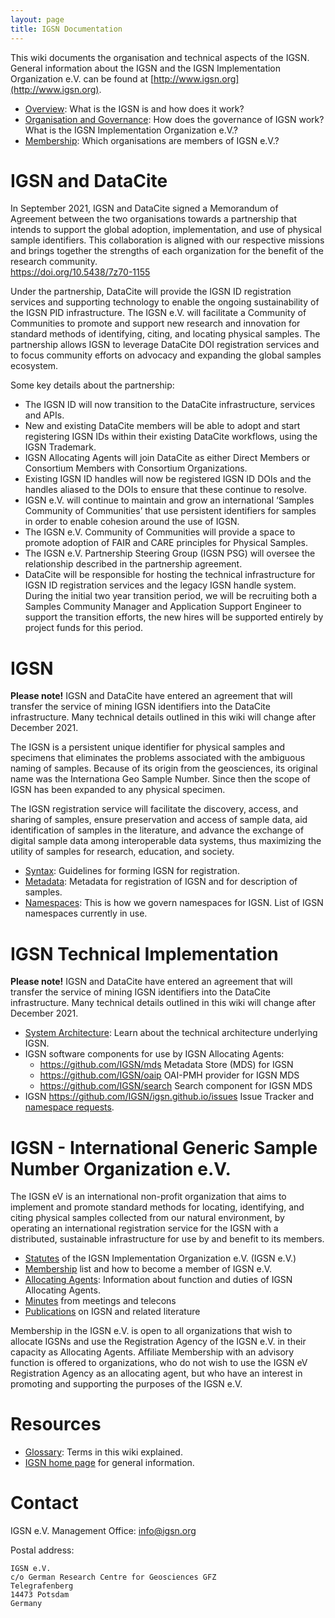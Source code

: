 ```yaml
---
layout: page
title: IGSN Documentation
---
```



This wiki documents the organisation and technical aspects of the IGSN. General information about the IGSN and the IGSN Implementation Organization e.V. can be found at [http://www.igsn.org](http://www.igsn.org).

  * [Overview](../overview): What is the IGSN is and how does it work?
  * [Organisation and Governance](../organisation): How does the governance of IGSN work? What is the IGSN Implementation Organization e.V.?
  * [Membership](../membership): Which organisations are members of IGSN e.V.?

# IGSN and DataCite #

In September 2021, IGSN and DataCite signed a Memorandum of Agreement between the two organisations towards a partnership that intends to support the global adoption, implementation, and use of physical sample identifiers. This collaboration is aligned with our respective missions and brings together the strengths of each organization for the benefit of the research community.   
<https://doi.org/10.5438/7z70-1155>  

Under the partnership, DataCite will provide the IGSN ID registration services and supporting technology to enable the ongoing sustainability of the IGSN PID infrastructure. The IGSN e.V. will facilitate a Community of Communities to promote and support new research and innovation for standard methods of identifying, citing, and locating physical samples. The partnership allows IGSN to leverage DataCite DOI registration services and to focus community efforts on advocacy and expanding the global samples ecosystem.

Some key details about the partnership:

  * The IGSN ID will now transition to the DataCite infrastructure, services and APIs.
  * New and existing DataCite members will be able to adopt and start registering IGSN IDs within their existing DataCite workflows, using the IGSN Trademark.
  * IGSN Allocating Agents will join DataCite as either Direct Members or Consortium Members with Consortium Organizations.
  * Existing IGSN ID handles will now be registered IGSN ID DOIs and the handles aliased to the DOIs to ensure that these continue to resolve.
  * IGSN e.V. will continue to maintain and grow an international ‘Samples Community of Communities’ that use persistent identifiers for samples in order to enable cohesion around the use of IGSN.
  * The IGSN e.V. Community of Communities will provide a space to promote adoption of FAIR and CARE principles for Physical Samples.
  * The IGSN e.V. Partnership Steering Group (IGSN PSG) will oversee the relationship described in the partnership agreement.
  * DataCite will be responsible for hosting the technical infrastructure for IGSN ID registration services and the legacy IGSN handle system. During the initial two year transition period, we will be recruiting both a Samples Community Manager and Application Support Engineer to support the transition efforts, the new hires will be supported entirely by project funds for this period.



# IGSN #

**Please note!** IGSN and DataCite have entered an agreement that will transfer the service of mining IGSN identifiers into the DataCite infrastructure. Many technical details outlined in this wiki will change after December 2021.

The IGSN is a persistent unique identifier for physical samples and specimens that eliminates the problems associated with the ambiguous naming of samples. Because of its origin from the geosciences, its original name was the Internationa Geo Sample Number. Since then the scope of IGSN has been expanded to any physical specimen. 

The IGSN registration service will facilitate the discovery, access, and sharing of samples, ensure preservation and access of sample data, aid identification of samples in the literature, and advance the exchange of digital sample data among interoperable data systems, thus maximizing the utility of samples for research, education, and society.

  * [Syntax](../syntax): Guidelines for forming IGSN for registration.
  * [Metadata](../metadata): Metadata for registration of IGSN and for description of samples.
  * [Namespaces](../namespaces): This is how we govern namespaces for IGSN. List of IGSN namespaces currently in use.

# IGSN Technical Implementation #

**Please note!** IGSN and DataCite have entered an agreement that will transfer the service of mining IGSN identifiers into the DataCite infrastructure. Many technical details outlined in this wiki will change after December 2021.

  * [System Architecture](../system): Learn about the technical architecture underlying IGSN.
  * IGSN software components for use by IGSN Allocating Agents:
    * <https://github.com/IGSN/mds> Metadata Store (MDS) for IGSN
    * <https://github.com/IGSN/oaip> OAI-PMH provider for IGSN MDS
    * <https://github.com/IGSN/search> Search component for IGSN MDS
  * IGSN <https://github.com/IGSN/igsn.github.io/issues> Issue Tracker and [namespace requests](..namespaces).


# IGSN - International Generic Sample Number Organization e.V. #

The IGSN eV is an international non-profit organization that aims to implement and promote standard methods for locating, identifying, and citing physical samples collected from our natural environment, by operating an international registration service for the IGSN with a distributed, sustainable infrastructure for use by and benefit to its members.

  * [Statutes](../statutes) of the IGSN Implementation Organization e.V. (IGSN e.V.)
  * [Membership](../membership) list and how to become a member of IGSN e.V.
  * [Allocating Agents](../agents): Information about function and duties of IGSN Allocating Agents.
  * [Minutes](../minutes) from meetings and telecons
  * [Publications](../publications) on IGSN and related literature
  
Membership in the IGSN e.V. is open to all organizations that wish to allocate IGSNs and use the Registration Agency of the IGSN e.V. in their capacity as Allocating Agents. Affiliate Membership with an advisory function is offered to organizations, who do not wish to use the IGSN eV Registration Agency as an allocating agent, but who have an interest in promoting and supporting the purposes of the IGSN e.V.

# Resources #

  * [Glossary](../glossary): Terms in this wiki explained.
  * [IGSN home page](http://www.igsn.org) for general information.


# Contact #

IGSN e.V. Management Office: [info@igsn.org](mailto:info@igsn.org)

Postal address:

    IGSN e.V.
    c/o German Research Centre for Geosciences GFZ
    Telegrafenberg
    14473 Potsdam
    Germany
